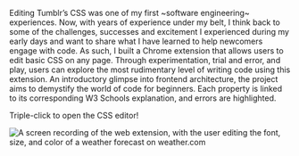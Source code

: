 Editing Tumblr’s CSS was one of my first ~software engineering~ experiences. Now, with years of experience under my belt, I think back to some of the challenges, successes and excitement I experienced during my early days and want to share what I have learned to help newcomers engage with code. As such, I built a Chrome extension that allows users to edit basic CSS on any page. Through experimentation, trial and error, and play, users can explore the most rudimentary level of writing code using this extension. An introductory glimpse into frontend architecture, the project aims to demystify the world of code for beginners. Each property is linked to its corresponding W3 Schools explanation, and errors are highlighted.

Triple-click to open the CSS editor!

![A screen recording of the web extension, with the user editing the font, size, and color of a weather forecast on weather.com](https://freight.cargo.site/w/800/q/94/i/cba44febf479a1673be12e1370cd5d5b3957ceb3ced08dc818299e5fad609181/ScreenRecording2024-08-17at9.31.19AM-ezgif.com-video-to-gif-converter.gif)
